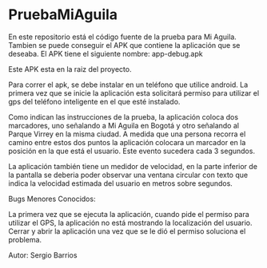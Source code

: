 # PruebaMiAguila

En este repositorio está el código fuente de la prueba para Mi Aguila. 
Tambien se puede conseguir el APK que contiene la aplicación que se deseaba.
El APK tiene el siguiente nombre: app-debug.apk

Este APK esta en la raiz del proyecto. 

Para correr el apk, se debe instalar en un teléfono que utilice android.
La primera vez que se inicie la aplicación esta solicitará permiso para utilizar el
gps del teléfono inteligente en el que esté instalado.

Como indican las instrucciones de la prueba, la aplicación coloca dos marcadores,
uno señalando a Mi Aguila en Bogotá y otro señalando al Parque Virrey en la misma ciudad.
A medida que una persona recorra el camino entre estos dos puntos la aplicación
colocara un marcador en la posición en la que está el usuario. Este evento sucedera cada 3 segundos.

La aplicación también tiene un medidor de velocidad, en la parte inferior de la pantalla se deberia 
poder observar una ventana circular con texto que indica la velocidad estimada del usuario en
metros sobre segundos.

Bugs Menores Conocidos:

La primera vez que se ejecuta la aplicación, cuando pide el permiso para utilizar el GPS,
la aplicación no está mostrando la localización del usuario. Cerrar y abrir la aplicación
una vez que se le dió el permiso soluciona el problema.

Autor: Sergio Barrios
